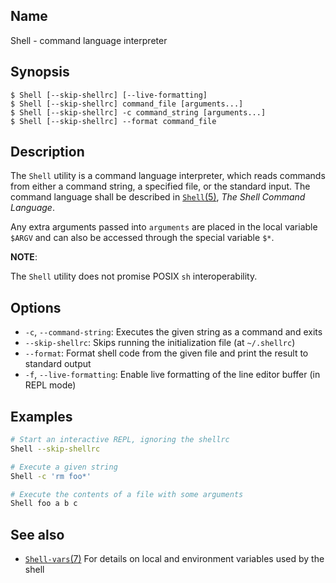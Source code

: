 ## Name

Shell - command language interpreter

## Synopsis

```**sh
$ Shell [--skip-shellrc] [--live-formatting]
$ Shell [--skip-shellrc] command_file [arguments...]
$ Shell [--skip-shellrc] -c command_string [arguments...]
$ Shell [--skip-shellrc] --format command_file
```

## Description

The `Shell` utility is a command language interpreter, which reads commands from either a command string, a specified file, or the standard input.
The command language shall be described in [`Shell`(5)](help://man/5/Shell), _The Shell Command Language_.

Any extra arguments passed into `arguments` are placed in the local variable `$ARGV` and can also be accessed through the special variable `$*`.

**NOTE**:

The `Shell` utility does not promise POSIX `sh` interoperability.

## Options

* `-c`, `--command-string`: Executes the given string as a command and exits
* `--skip-shellrc`: Skips running the initialization file (at `~/.shellrc`)
* `--format`: Format shell code from the given file and print the result to standard output
* `-f`, `--live-formatting`: Enable live formatting of the line editor buffer (in REPL mode)

## Examples

```sh
# Start an interactive REPL, ignoring the shellrc
Shell --skip-shellrc

# Execute a given string
Shell -c 'rm foo*'

# Execute the contents of a file with some arguments
Shell foo a b c
```

## See also

* [`Shell-vars`(7)](help://man/7/Shell-vars) For details on local and environment variables used by the shell
